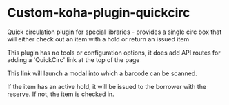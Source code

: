# Custom-koha-plugin-quickcirc
Quick circulation plugin for special libraries - provides a single circ box that will either check out an item with a hold or return an issued item

This plugin has no tools or configuration options, it does add API routes for adding a 'QuickCirc' link at the top of the page

This link will launch a modal into which a barcode can be scanned.

If the item has an active hold, it will be issued to the borrower with the reserve.
If not, the item is checked in.
